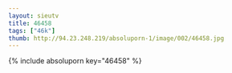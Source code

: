```yaml
--- 
layout: sieutv
title: 46458
tags: ["46k"]
thumb: http://94.23.248.219/absoluporn-1/image/002/46458.jpg
---
```

{% include absoluporn key="46458" %} 
